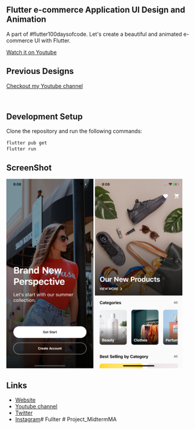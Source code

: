 ## Flutter e-commerce Application UI Design and Animation

A part of #flutter100daysofcode. Let's create a beautiful and animated e-commerce UI with Flutter.

[Watch it on Youtube](https://youtu.be/_10i7_xsthM)


## Previous Designs
[Checkout my Youtube channel](https://youtube.com/afgprogrammer)

<br>

## Development Setup
Clone the repository and run the following commands:
```
flutter pub get
flutter run
```

## ScreenShot

<img src="assets/screenshot/one.png" height="500em" />&nbsp;<img src="assets/screenshot/two.png" height="500em" />

## Links

* [Website](https://afgprogrammer.com)
* [Youtube channel](https://youtube.com/afgprogrammer)
* [Twitter](https://twitter.com/afgprogrammer)
* [Instagram](https://instagram.com/afgprogrammer)#   F u l l t e r 
 
 #   P r o j e c t _ M i d t e r m M A 
 
 